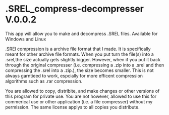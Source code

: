 # .SREL_compress-decompresser V.0.0.2

This app will allow you to make and decompress .SREL files. Available for Windows and Linux

.SREl compression is a archive file format that I made. It is specifically meant for other archive file formats. When you put turn the file(s) into a .srel,the size actually gets slightly bigger. However, when if you put it back through the original compresser (i.e. compressing a .zip into a .srel and then compressing the .srel into a .zip.), the size becomes smaller. This is not always garntieed to work, espcially for more efficent compression algorithms such as .rar compression.

You are allowed to copy, distribite, and make changes or other versions of this program for private use.
You are not however, allowed to use this for commerical use or other application (i.e. a file compresser) without my permission.
The same license applys to all copies you distribute.

